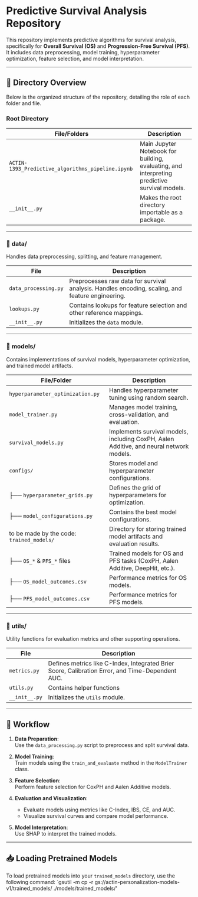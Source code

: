 # Predictive Survival Analysis Repository

This repository implements predictive algorithms for survival analysis, specifically for **Overall Survival (OS)** and **Progression-Free Survival (PFS)**. It includes data preprocessing, model training, hyperparameter optimization, feature selection, and model interpretation.

---

## 📁 **Directory Overview**

Below is the organized structure of the repository, detailing the role of each folder and file.

### **Root Directory**  
| File/Folders                    | Description                                                                 |
|---------------------------------|-----------------------------------------------------------------------------|
| `ACTIN-1393_Predictive_algorithms_pipeline.ipynb` | Main Jupyter Notebook for building, evaluating, and interpreting predictive survival models. |                 |
| `__init__.py`                   | Makes the root directory importable as a package.                          |

---

### 📁 **data/**  
Handles data preprocessing, splitting, and feature management.

| File                            | Description                                                                 |
|---------------------------------|-----------------------------------------------------------------------------|
| `data_processing.py`            | Preprocesses raw data for survival analysis. Handles encoding, scaling, and feature engineering. |
| `lookups.py`                    | Contains lookups for feature selection and other reference mappings.       |
| `__init__.py`                   | Initializes the `data` module.                                             |

---

### 📁 **models/**  
Contains implementations of survival models, hyperparameter optimization, and trained model artifacts.

| File/Folder                     | Description                                                                 |
|---------------------------------|-----------------------------------------------------------------------------|
| `hyperparameter_optimization.py`| Handles hyperparameter tuning using random search. |
| `model_trainer.py`              | Manages model training, cross-validation, and evaluation.                  |
| `survival_models.py`            | Implements survival models, including CoxPH, Aalen Additive, and neural network models. |
| `configs/`                      | Stores model and hyperparameter configurations.                            |
| ├── `hyperparameter_grids.py`   | Defines the grid of hyperparameters for optimization.                      |
| ├── `model_configurations.py`   | Contains the best model configurations.                                    |
| to be made by the code: `trained_models/`               | Directory for storing trained model artifacts and evaluation results.      |
| ├── `OS_*` & `PFS_*` files      | Trained models for OS and PFS tasks (CoxPH, Aalen Additive, DeepHit, etc.). |
| ├── `OS_model_outcomes.csv`     | Performance metrics for OS models.                                         |
| ├── `PFS_model_outcomes.csv`    | Performance metrics for PFS models.                                        |

---

### 📁 **utils/**  
Utility functions for evaluation metrics and other supporting operations.

| File                            | Description                                                                 |
|---------------------------------|-----------------------------------------------------------------------------|
| `metrics.py`                    | Defines metrics like C-Index, Integrated Brier Score, Calibration Error, and Time-Dependent AUC. |
| `utils.py`                      | Contains helper functions|
| `__init__.py`                   | Initializes the `utils` module.                                            |


---

## 🚀 **Workflow**

1. **Data Preparation**:  
   Use the `data_processing.py` script to preprocess and split survival data.

2. **Model Training**:  
   Train models using the `train_and_evaluate` method in the `ModelTrainer` class.

3. **Feature Selection**:  
   Perform feature selection for CoxPH and Aalen Additive models.

4. **Evaluation and Visualization**:  
   - Evaluate models using metrics like C-Index, IBS, CE, and AUC.  
   - Visualize survival curves and compare model performance.

5. **Model Interpretation**:  
   Use SHAP to interpret the trained models.

---

## 📥 **Loading Pretrained Models**

To load pretrained models into your `trained_models` directory, use the following command:
`gsutil -m cp -r gs://actin-personalization-models-v1/trained_models/ ./models/trained_models/'
